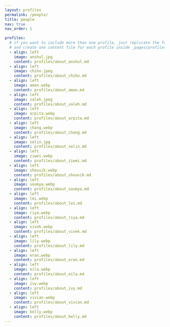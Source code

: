 ```yaml
---
layout: profiles
permalink: /people/
title: people
nav: true
nav_order: 1

profiles:
  # if you want to include more than one profile, just replicate the following block
  # and create one content file for each profile inside _pages/profiles
  - align: left
    image: anshul.jpg
    content: profiles/about_anshul.md
  - align: left
    image: chiho.jpeg
    content: profiles/about_chiho.md
  - align: left
    image: aman.webp
    content: profiles/about_aman.md
  - align: left
    image: valeh.jpeg
    content: profiles/about_valeh.md
  - align: left
    image: arpita.webp
    content: profiles/about_arpita.md
  - align: left
    image: chang.webp
    content: profiles/about_chang.md
  - align: left
    image: selin.jpg
    content: profiles/about_selin.md
  - align: left
    image: ziwei.webp
    content: profiles/about_ziwei.md
  - align: left
    image: shouvik.webp
    content: profiles/about_shouvik.md
  - align: left
    image: soumya.webp
    content: profiles/about_soumya.md
  - align: left
    image: lei.webp
    content: profiles/about_lei.md
  - align: left
    image: riya.webp 
    content: profiles/about_riya.md
  - align: left
    image: vivek.webp  
    content: profiles/about_vivek.md
  - align: left
    image: lily.webp   
    content: profiles/about_lily.md 
  - align: left
    image: eran.webp
    content: profiles/about_eran.md
  - align: left
    image: eila.webp
    content: profiles/about_eila.md
  - align: left
    image: ivy.webp
    content: profiles/about_ivy.md
  - align: left
    image: vivian.webp
    content: profiles/about_vivian.md
  - align: left
    image: kelly.webp
    content: profiles/about_kelly.md
---
```

